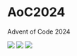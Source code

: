 # AoC2024
Advent of Code 2024


<!--- advent_readme_stars table --->


![](https://img.shields.io/badge/day%20📅-1-blue) ![](https://img.shields.io/badge/stars%20⭐-0-yellow) ![](https://img.shields.io/badge/days%20completed-0-red)